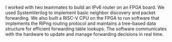 I worked with two teammates to build an IPv6 router on an FPGA board. We used SystemVerilog to implement basic neighbor discovery and packet forwarding. We also built a RISC-V CPU on the FPGA to run software that implements the RIPng routing protocol and maintains a tree-based data structure for efficient forwarding table lookups. The software communicates with the hardware to update and manage forwarding decisions in real time.
